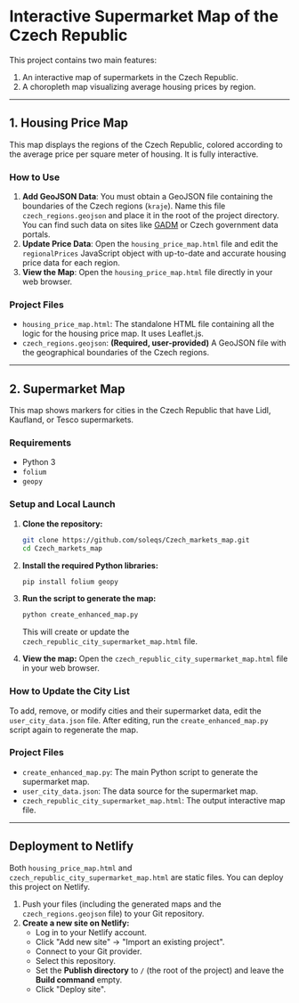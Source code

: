 # Interactive Supermarket Map of the Czech Republic

This project contains two main features:
1.  An interactive map of supermarkets in the Czech Republic.
2.  A choropleth map visualizing average housing prices by region.

---

## 1. Housing Price Map

This map displays the regions of the Czech Republic, colored according to the average price per square meter of housing. It is fully interactive.

### How to Use

1.  **Add GeoJSON Data**: You must obtain a GeoJSON file containing the boundaries of the Czech regions (`kraje`). Name this file `czech_regions.geojson` and place it in the root of the project directory. You can find such data on sites like [GADM](https://gadm.org/download_country.html) or Czech government data portals.
2.  **Update Price Data**: Open the `housing_price_map.html` file and edit the `regionalPrices` JavaScript object with up-to-date and accurate housing price data for each region.
3.  **View the Map**: Open the `housing_price_map.html` file directly in your web browser.

### Project Files

-   `housing_price_map.html`: The standalone HTML file containing all the logic for the housing price map. It uses Leaflet.js.
-   `czech_regions.geojson`: **(Required, user-provided)** A GeoJSON file with the geographical boundaries of the Czech regions.

---

## 2. Supermarket Map

This map shows markers for cities in the Czech Republic that have Lidl, Kaufland, or Tesco supermarkets.

### Requirements

-   Python 3
-   `folium`
-   `geopy`

### Setup and Local Launch

1.  **Clone the repository:**
    ```bash
    git clone https://github.com/soleqs/Czech_markets_map.git
    cd Czech_markets_map
    ```

2.  **Install the required Python libraries:**
    ```bash
    pip install folium geopy
    ```

3.  **Run the script to generate the map:**
    ```bash
    python create_enhanced_map.py
    ```
    This will create or update the `czech_republic_city_supermarket_map.html` file.

4.  **View the map:**
    Open the `czech_republic_city_supermarket_map.html` file in your web browser.

### How to Update the City List

To add, remove, or modify cities and their supermarket data, edit the `user_city_data.json` file. After editing, run the `create_enhanced_map.py` script again to regenerate the map.

### Project Files

-   `create_enhanced_map.py`: The main Python script to generate the supermarket map.
-   `user_city_data.json`: The data source for the supermarket map.
-   `czech_republic_city_supermarket_map.html`: The output interactive map file.

---

## Deployment to Netlify

Both `housing_price_map.html` and `czech_republic_city_supermarket_map.html` are static files. You can deploy this project on Netlify.

1.  Push your files (including the generated maps and the `czech_regions.geojson` file) to your Git repository.
2.  **Create a new site on Netlify:**
    -   Log in to your Netlify account.
    -   Click "Add new site" -> "Import an existing project".
    -   Connect to your Git provider.
    -   Select this repository.
    -   Set the **Publish directory** to `/` (the root of the project) and leave the **Build command** empty.
    -   Click "Deploy site".
